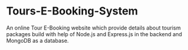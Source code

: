 # Tours-E-Booking-System
An online Tour E-Booking website which provide details about tourism packages build with help of Node.js and Express.js in the backend and MongoDB as a database.
